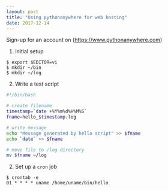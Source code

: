 ```yaml
---
layout: post
title: "Using pythonanywhere for web hosting"
date: 2017-12-14
---
```

Sign-up for an account on (https://www.pythonanywhere.com)

1. Initial setup
```
$ export $EDITOR=vi
$ mkdir ~/bin
$ mkdir ~/log
```

2. Write a test script
```bash
#!/bin/bash

# create filename
timestamp=`date +%Y%m%d%H%M%S`
fname=hello_$timestamp.log

# write message
echo "Message generated by hello script" >> $fname
echo `date` >> $fname

# move file to /log directory
mv $fname ~/log
```

2. Set up a ``cron`` job
```
$ crontab -e
01 * * * * uname /home/uname/bin/hello
```
